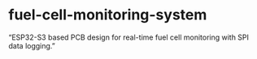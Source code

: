 # fuel-cell-monitoring-system
“ESP32-S3 based PCB design for real-time fuel cell monitoring with SPI data logging.”
